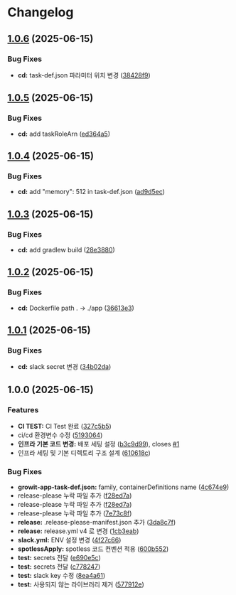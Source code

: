 # Changelog

## [1.0.6](https://github.com/DDD-Community/DDD-12-GROWIT-BE/compare/v1.0.5...v1.0.6) (2025-06-15)


### Bug Fixes

* **cd:** task-def.json 파라미터 위치 변경 ([38428f9](https://github.com/DDD-Community/DDD-12-GROWIT-BE/commit/38428f9a4881938a08e6fe47a1a91371918c06a7))

## [1.0.5](https://github.com/DDD-Community/DDD-12-GROWIT-BE/compare/v1.0.4...v1.0.5) (2025-06-15)


### Bug Fixes

* **cd:** add taskRoleArn ([ed364a5](https://github.com/DDD-Community/DDD-12-GROWIT-BE/commit/ed364a59fa6d49ec56bee7aadc145378162a95b3))

## [1.0.4](https://github.com/DDD-Community/DDD-12-GROWIT-BE/compare/v1.0.3...v1.0.4) (2025-06-15)


### Bug Fixes

* **cd:** add "memory": 512 in task-def.json ([ad9d5ec](https://github.com/DDD-Community/DDD-12-GROWIT-BE/commit/ad9d5ec48858da555c97976b9aac3b3b2a88eba7))

## [1.0.3](https://github.com/DDD-Community/DDD-12-GROWIT-BE/compare/v1.0.2...v1.0.3) (2025-06-15)


### Bug Fixes

* **cd:** add gradlew build ([28e3880](https://github.com/DDD-Community/DDD-12-GROWIT-BE/commit/28e3880cdf1152ac825e259879935e7fa2fb9cf4))

## [1.0.2](https://github.com/DDD-Community/DDD-12-GROWIT-BE/compare/v1.0.1...v1.0.2) (2025-06-15)


### Bug Fixes

* **cd:** Dockerfile path . -&gt; ./app ([36613e3](https://github.com/DDD-Community/DDD-12-GROWIT-BE/commit/36613e320582d84f4c1d5e2d7e4605844492096f))

## [1.0.1](https://github.com/DDD-Community/DDD-12-GROWIT-BE/compare/v1.0.0...v1.0.1) (2025-06-15)


### Bug Fixes

* **cd:** slack secret 변경 ([34b02da](https://github.com/DDD-Community/DDD-12-GROWIT-BE/commit/34b02da36d6dc96b00a3d25bcd421ded71d2789c))

## 1.0.0 (2025-06-15)


### Features

* **CI TEST:** CI Test 완료 ([327c5b5](https://github.com/DDD-Community/DDD-12-GROWIT-BE/commit/327c5b587d407b2a41ce88688c6a56f7048d7979))
* ci/cd 환경변수 수정 ([5193064](https://github.com/DDD-Community/DDD-12-GROWIT-BE/commit/519306490d5c845214debd1a3ff6346e4ec319a1))
* **인프라 기본 코드 변경:** 배포 세팅 설정 ([b3c9d99](https://github.com/DDD-Community/DDD-12-GROWIT-BE/commit/b3c9d9964ec567527d17e30f5c8da3db729455ca)), closes [#1](https://github.com/DDD-Community/DDD-12-GROWIT-BE/issues/1)
* 인프라 세팅 및 기본 디렉토리 구조 설계 ([610618c](https://github.com/DDD-Community/DDD-12-GROWIT-BE/commit/610618c60d4399146b6d2b0ebca5a26eda3e0abe))


### Bug Fixes

* **growit-app-task-def.json:** family, containerDefinitions name ([4c674e9](https://github.com/DDD-Community/DDD-12-GROWIT-BE/commit/4c674e9d9ecfd081b6d699eab8508e53b7e30cf9))
* release-please 누락 파일 추가 ([f28ed7a](https://github.com/DDD-Community/DDD-12-GROWIT-BE/commit/f28ed7a94b0ef1ad3e9a4f70783762f9d00c3c7a))
* release-please 누락 파일 추가 ([f28ed7a](https://github.com/DDD-Community/DDD-12-GROWIT-BE/commit/f28ed7a94b0ef1ad3e9a4f70783762f9d00c3c7a))
* release-please 누락 파일 추가 ([7e73c8f](https://github.com/DDD-Community/DDD-12-GROWIT-BE/commit/7e73c8fb187f99d386da45ba20716cb13ed9090a))
* **release:** .release-please-manifest.json 추가 ([3da8c7f](https://github.com/DDD-Community/DDD-12-GROWIT-BE/commit/3da8c7fcf928247f6db11aa7cf23c0b411e54bbe))
* **release:** release.yml v4 로 변경 ([1cb3eab](https://github.com/DDD-Community/DDD-12-GROWIT-BE/commit/1cb3eabe1988444f549ea5ad51b2d272dbe56050))
* **slack.yml:** ENV 설정 변경 ([4f27c66](https://github.com/DDD-Community/DDD-12-GROWIT-BE/commit/4f27c66880ec73389b5f97a72305ea16b0078f59))
* **spotlessApply:** spotless 코드 컨벤션 적용 ([600b552](https://github.com/DDD-Community/DDD-12-GROWIT-BE/commit/600b5522c74460bc3134bb85bae51b20bfdedf9b))
* **test:** secrets 전달 ([e690e5c](https://github.com/DDD-Community/DDD-12-GROWIT-BE/commit/e690e5cae0bc5ec30ba8262bb4432bda0b166568))
* **test:** secrets 전달 ([c778247](https://github.com/DDD-Community/DDD-12-GROWIT-BE/commit/c778247e322993ff7c848b99f30910c138187071))
* **test:** slack key 수정 ([8ea4a61](https://github.com/DDD-Community/DDD-12-GROWIT-BE/commit/8ea4a6151c479c1b658f0e7aae27641c59f0eead))
* **test:** 사용되지 않는 라이브러리 제거 ([577912e](https://github.com/DDD-Community/DDD-12-GROWIT-BE/commit/577912e825ca46104dfc855f3d5076d2019cf04f))
